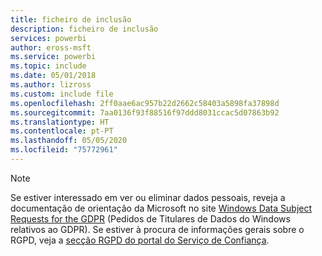 ```yaml
---
title: ficheiro de inclusão
description: ficheiro de inclusão
services: powerbi
author: eross-msft
ms.service: powerbi
ms.topic: include
ms.date: 05/01/2018
ms.author: lizross
ms.custom: include file
ms.openlocfilehash: 2ff0aae6ac957b22d2662c58403a5898fa37898d
ms.sourcegitcommit: 7aa0136f93f88516f97ddd8031ccac5d07863b92
ms.translationtype: HT
ms.contentlocale: pt-PT
ms.lasthandoff: 05/05/2020
ms.locfileid: "75772961"
---
```

>[!Note]
>Se estiver interessado em ver ou eliminar dados pessoais, reveja a documentação de orientação da Microsoft no site [Windows Data Subject Requests for the GDPR](/microsoft-365/compliance/manage-gdpr-data-subject-requests-with-the-dsr-case-tool) (Pedidos de Titulares de Dados do Windows relativos ao GDPR). Se estiver à procura de informações gerais sobre o RGPD, veja a [secção RGPD do portal do Serviço de Confiança](https://servicetrust.microsoft.com/ViewPage/GDPRGetStarted).
